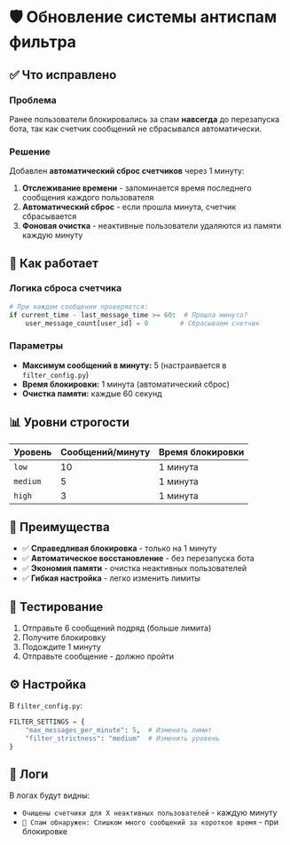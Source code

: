 # 🛡️ Обновление системы антиспам фильтра

## ✅ Что исправлено

### Проблема
Ранее пользователи блокировались за спам **навсегда** до перезапуска бота, так как счетчик сообщений не сбрасывался автоматически.

### Решение
Добавлен **автоматический сброс счетчиков** через 1 минуту:

1. **Отслеживание времени** - запоминается время последнего сообщения каждого пользователя
2. **Автоматический сброс** - если прошла минута, счетчик сбрасывается
3. **Фоновая очистка** - неактивные пользователи удаляются из памяти каждую минуту

## 🔧 Как работает

### Логика сброса счетчика
```python
# При каждом сообщении проверяется:
if current_time - last_message_time >= 60:  # Прошла минута?
    user_message_count[user_id] = 0        # Сбрасываем счетчик
```

### Параметры
- **Максимум сообщений в минуту:** 5 (настраивается в `filter_config.py`)
- **Время блокировки:** 1 минута (автоматический сброс)
- **Очистка памяти:** каждые 60 секунд

## 📊 Уровни строгости

| Уровень | Сообщений/минуту | Время блокировки |
|---------|------------------|------------------|
| `low`   | 10               | 1 минута         |
| `medium`| 5                | 1 минута         |
| `high`  | 3                | 1 минута         |

## 🚀 Преимущества

- ✅ **Справедливая блокировка** - только на 1 минуту
- ✅ **Автоматическое восстановление** - без перезапуска бота
- ✅ **Экономия памяти** - очистка неактивных пользователей
- ✅ **Гибкая настройка** - легко изменить лимиты

## 🔄 Тестирование

1. Отправьте 6 сообщений подряд (больше лимита)
2. Получите блокировку
3. Подождите 1 минуту
4. Отправьте сообщение - должно пройти

## ⚙️ Настройка

В `filter_config.py`:
```python
FILTER_SETTINGS = {
    "max_messages_per_minute": 5,  # Изменить лимит
    "filter_strictness": "medium"  # Изменить уровень
}
```

## 📝 Логи

В логах будут видны:
- `Очищены счетчики для X неактивных пользователей` - каждую минуту
- `🚫 Спам обнаружен: Слишком много сообщений за короткое время` - при блокировке
